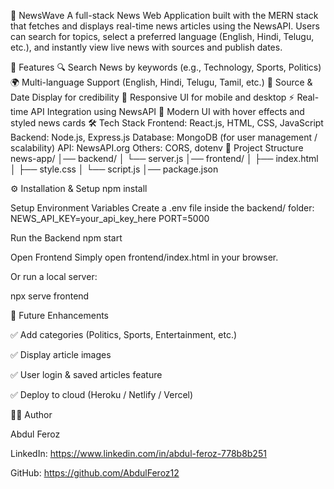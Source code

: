 📰 NewsWave
A full-stack News Web Application built with the MERN stack that fetches and displays real-time news articles using the NewsAPI.
Users can search for topics, select a preferred language (English, Hindi, Telugu, etc.), and instantly view live news with sources and publish dates.

🚀 Features
🔍 Search News by keywords (e.g., Technology, Sports, Politics)
🌍 Multi-language Support (English, Hindi, Telugu, Tamil, etc.)
📰 Source & Date Display for credibility
📱 Responsive UI for mobile and desktop
⚡ Real-time API Integration using NewsAPI
🎨 Modern UI with hover effects and styled news cards
🛠️ Tech Stack
Frontend: React.js, HTML, CSS, JavaScript
Backend: Node.js, Express.js
Database: MongoDB (for user management / scalability)
API: NewsAPI.org
Others: CORS, dotenv
📂 Project Structure
news-app/ │── backend/ │ └── server.js │── frontend/ │ ├── index.html │ ├── style.css │ └── script.js │── package.json

⚙️ Installation & Setup
npm install

Setup Environment Variables
Create a .env file inside the backend/ folder:
NEWS_API_KEY=your_api_key_here PORT=5000

Run the Backend
npm start

Open Frontend
Simply open frontend/index.html in your browser.

Or run a local server:

npx serve frontend

📌 Future Enhancements

✅ Add categories (Politics, Sports, Entertainment, etc.)

✅ Display article images

✅ User login & saved articles feature

✅ Deploy to cloud (Heroku / Netlify / Vercel)

👨‍💻 Author

Abdul Feroz

LinkedIn: https://www.linkedin.com/in/abdul-feroz-778b8b251

GitHub: https://github.com/AbdulFeroz12
